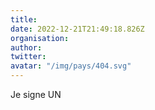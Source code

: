 ```yaml
---
title: 
date: 2022-12-21T21:49:18.826Z
organisation: 
author: 
twitter: 
avatar: "/img/pays/404.svg"
---
```


Je signe UN